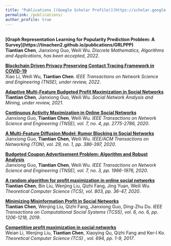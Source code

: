 ```yaml
---
title: "Publications [(Google Scholar Profile)](https://scholar.google.com/citations?user=cJvlTj4AAAAJ&hl=en)"
permalink: /publications/
author_profile: true
---
```

<br>
<b>[Graph Representation Learning for Popularity Prediction Problem: A Survey](https://tinachen2.github.io/publications/GRLPPP)</b> <br> <b>Tiantian Chen</b>, Jianxiong Guo, Weili Wu<i>. Discrete Mathematics, Algorithms and Applications, has been accepted, 2022</i>. 


<b>[Blockchain Driven Privacy Preserving Contact Tracing Framework in COVID-19](https://tinachen2.github.io/publications/BDPPCTF)</b> <br> Xiao Li, Weili Wu, <b>Tiantian Chen</b><i>. IEEE Transactions on Network Science and Engineering (TNSE), under review, 2022</i>. 


<b>[Adaptive Multi-Feature Budgeted Profit Maximization in Social Networks](https://tinachen2.github.io/publications/AMBPMSN)</b> <br> <b>Tiantian Chen</b>, Jianxiong Guo, Weili Wu<i>. Social Network Analysis and Mining, under review, 2021</i>. 

<b>[Continuous Activity Maximization in Online Social Networks](https://tinachen2.github.io/publications/CAMOSN)</b> <br> Jianxiong Guo, <b>Tiantian Chen</b>, Weili Wu<i>. IEEE Transactions on Network Science and Engineering (TNSE), vol. 7, no. 4, pp. 2775-2786, 2020</i>. 

<b>[A Multi-Feature Diffusion Model: Rumor Blocking in Social Networks](https://tinachen2.github.io/publications/AMDMRBSN)</b> <br> Jianxiong Guo, <b>Tiantian Chen</b>, Weili Wu<i>. IEEE/ACM Transactions on Networking (TON), vol. 29, no. 1, pp. 386-397, 2020</i>. 

<b>[Budgeted Coupon Advertisement Problem: Algorithm and Robust Analysis](https://tinachen2.github.io/publications/BCAPARA)</b> <br> Jianxiong Guo, <b>Tiantian Chen</b>, Weili Wu. <i>IEEE Transactions on Network Science and Engineering (TNSE), vol. 7, no. 3, pp. 1966-1976, 2020</i>.

<b>[A random algorithm for profit maximization in online social networks](https://tinachen2.github.io/publications/ARAPMOSN)</b> <br> <b>Tiantian Chen</b>, Bin Liu, Wenjing Liu, Qizhi Fang, Jing Yuan, Weili Wu.<i> Theoretical Computer Science (TCS), vol. 803, pp. 36-47, 2020</i>.

<b>[Minimizing Misinformation Profit in Social Networks](https://tinachen2.github.io/publications/MMPSN)</b> <br> <b>Tiantian Chen</b>, Wenjing Liu, Qizhi Fang, Jianxiong Guo, Ding-Zhu Du.<i> IEEE Transactions on Computational Social Systems (TCSS), vol. 6, no. 6, pp. 1206-1218, 2019</i>.


<b>[Competitive profit maximization in social networks](https://tinachen2.github.io/publications/CPMSN)</b> <br> 
Weian Li, Wenjing Liu, <b>Tiantian Chen</b>, Xiaoying Qu, Qizhi Fang and Ker-I Ko. <i> Theoretical Computer Science (TCS) , vol. 694, pp. 1-9, 2017</i>. 

  



